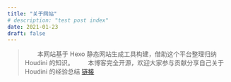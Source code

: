 ```yaml
---
title: "关于网站"
# description: "test post index"
date: 2021-01-23
draft: false
---
```


> &emsp;&emsp;本网站基于 Hexo 静态网站生成工具构建，借助这个平台整理归纳 Houdini 的知识。
> &emsp;&emsp;本博客完全开源，欢迎大家参与贡献分享自己关于 Houdini 的经验总结 [链接](https://github.com/FXTD-ODYSSEY/HoudiniWiki)
